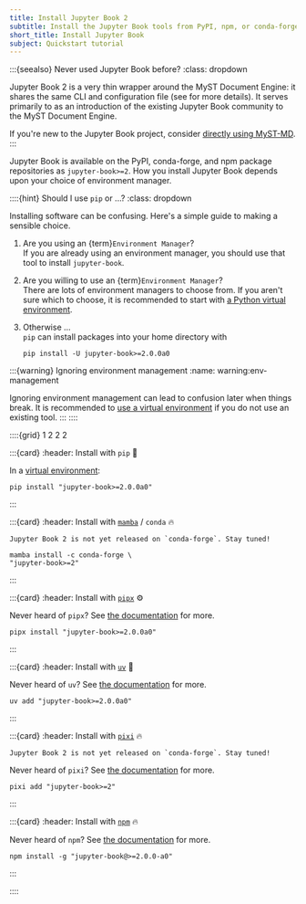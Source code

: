 ```yaml
---
title: Install Jupyter Book 2
subtitle: Install the Jupyter Book tools from PyPI, npm, or conda-forge.
short_title: Install Jupyter Book
subject: Quickstart tutorial
---
```


:::{seealso} Never used Jupyter Book before?
:class: dropdown

Jupyter Book 2 is a very thin wrapper around the MyST Document Engine: it shares the same CLI and configuration file (see [](../about/ecosystem.md) for more details). It serves primarily to as an introduction of the existing Jupyter Book community to the MyST Document Engine.

If you're new to the Jupyter Book project, consider [directly using MyST-MD](https://mystmd.org/guide/quickstart).
:::

Jupyter Book is available on the PyPI, conda-forge, and npm package repositories as `jupyter-book>=2`. How you install Jupyter Book depends upon your choice of environment manager.

::::{hint} Should I use `pip` or ...?
:class: dropdown

Installing software can be confusing. Here's a simple guide to making a sensible choice.

1. Are you using an {term}`Environment Manager`?  
   If you are already using an environment manager, you should use that tool to install `jupyter-book`.

2. Are you willing to use an {term}`Environment Manager`?  
   There are lots of environment managers to choose from. If you aren't sure which to choose, it is recommended to start with [a Python virtual environment][venv].

3. Otherwise ...  
   `pip` can install packages into your home directory with

   ```shell
   pip install -U jupyter-book>=2.0.0a0
   ```

:::{warning} Ignoring environment management
:name: warning:env-management

Ignoring environment management can lead to confusion later when things break. It is recommended to [use a virtual environment][venv] if you do not use an existing tool.
:::
::::

::::{grid} 1 2 2 2

:::{card}
:header: Install with `pip` 🐍

In a [virtual environment][venv]:

```shell
pip install "jupyter-book>=2.0.0a0"
```

:::

:::{card}
:header: Install with [`mamba`][mamba] / `conda` 🔥

```{warning}
Jupyter Book 2 is not yet released on `conda-forge`. Stay tuned!
```

```shell
mamba install -c conda-forge \
"jupyter-book>=2"
```

:::

:::{card}
:header: Install with [`pipx`][pipx] ⚙️

Never heard of `pipx`? See [the documentation][pipx] for more.

```shell
pipx install "jupyter-book>=2.0.0a0"
```

:::

:::{card}
:header: Install with [`uv`][uv] 🚀

Never heard of `uv`? See [the documentation][uv] for more.

```shell:
uv add "jupyter-book>=2.0.0a0"
```

:::

:::{card}
:header: Install with [`pixi`][pixi] 🔥

```{warning}
Jupyter Book 2 is not yet released on `conda-forge`. Stay tuned!
```

Never heard of `pixi`? See [the documentation][pixi] for more.

```shell:
pixi add "jupyter-book>=2"
```

:::
    
:::{card}
:header: Install with [`npm`][npm] 🔥

Never heard of `npm`? See [the documentation][npm] for more.

```shell:
npm install -g "jupyter-book@>=2.0.0-a0"
```

:::

::::

[mamba]: https://mamba.readthedocs.io/en/latest/
[pixi]: https://pixi.sh/
[pipx]: https://pipx.pypa.io/stable/
[venv]: https://packaging.python.org/en/latest/guides/installing-using-pip-and-virtual-environments/
[npm]: https://docs.npmjs.com/downloading-and-installing-node-js-and-npm/
[uv]: https://docs.astral.sh/uv/
